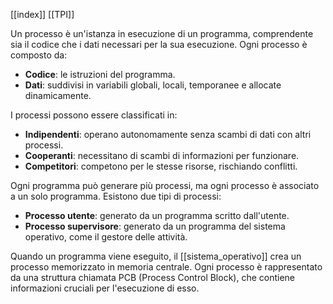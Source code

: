 [[index]]
[[TPI]]

Un processo è un'istanza in esecuzione di un programma, comprendente sia il codice che i dati necessari per la sua esecuzione. Ogni processo è composto da:

- **Codice**: le istruzioni del programma.
- **Dati**: suddivisi in variabili globali, locali, temporanee e allocate dinamicamente.

I processi possono essere classificati in:

- **Indipendenti**: operano autonomamente senza scambi di dati con altri processi.
- **Cooperanti**: necessitano di scambi di informazioni per funzionare.
- **Competitori**: competono per le stesse risorse, rischiando conflitti.

Ogni programma può generare più processi, ma ogni processo è associato a un solo programma. Esistono due tipi di processi:

- **Processo utente**: generato da un programma scritto dall'utente.
- **Processo supervisore**: generato da un programma del sistema operativo, come il gestore delle attività.

Quando un programma viene eseguito, il [[sistema_operativo]] crea un processo memorizzato in memoria centrale. Ogni processo è rappresentato da una struttura chiamata PCB (Process Control Block), che contiene informazioni cruciali per l'esecuzione di esso.